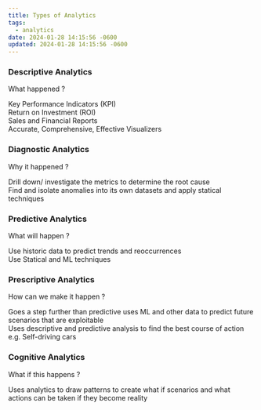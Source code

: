 ```yaml
---
title: Types of Analytics
tags:
  - analytics
date: 2024-01-28 14:15:56 -0600
updated: 2024-01-28 14:15:56 -0600
---
```


### Descriptive Analytics

What happened ?

Key Performance Indicators (KPI)  
Return on Investment (ROI)  
Sales and Financial Reports  
Accurate, Comprehensive, Effective Visualizers

### Diagnostic Analytics

Why it happened ?

Drill down/ investigate the metrics to determine the root cause  
Find and isolate anomalies into its own datasets and apply statical techniques

### Predictive Analytics

What will happen ?

Use historic data to predict trends and reoccurrences  
Use Statical and ML techniques

### Prescriptive Analytics

How can we make it happen ?

Goes a step further than predictive uses ML and other data to predict future scenarios that are exploitable  
Uses descriptive and predictive analysis to find the best course of action  
e.g. Self-driving cars

### Cognitive Analytics

What if this happens ?

Uses analytics to draw patterns to create what if scenarios and what actions can be taken if they become reality

